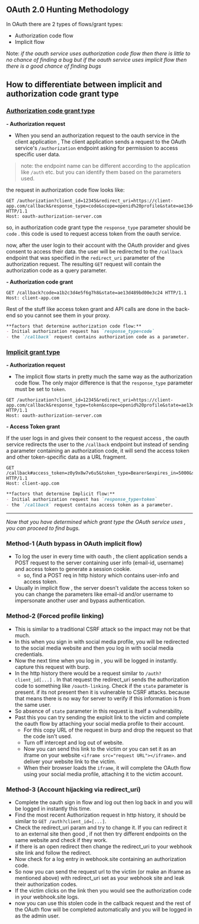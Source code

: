 ## OAuth 2.0 Hunting Methodology
In OAuth there are 2 types of flows/grant types:
- Authorization code flow
- Implicit flow

Note: *if the oauth service uses authorization code flow then there is little to no chance of finding a bug but if the oauth service uses implicit flow then there is a good chance of finding bugs*

## How to differentiate between implicit and authorization code grant type

### <ins>Authorization code grant type</ins>

**- Authorization request**
- When you send an authorization request to the oauth service in the client application , The client application sends a request to the OAuth service's `/authorization` endpoint asking for permission to access specific user data.

>note: the endpoint name can be different according to the application like `/auth` etc. but you can identify them based on the parameters used.

the request in authorization code flow looks like:

```
GET /authorization?client_id=12345&redirect_uri=https://client-app.com/callback&response_type=code&scope=openid%20profile&state=ae13d489bd00e3c24 HTTP/1.1 
Host: oauth-authorization-server.com
```

so, in authorization code grant type the `response_type` parameter should be `code` . this code is used to request access token from the oauth service.

now, after the user login to their account with the OAuth provider and gives consent to access their data. the user will be redirected to the `/callback` endpoint that was specified in the `redirect_uri` parameter of the authorization request. The resulting `GET` request will contain the authorization code as a query parameter.

**- Authorization code grant**

```
GET /callback?code=a1b2c3d4e5f6g7h8&state=ae13d489bd00e3c24 HTTP/1.1 
Host: client-app.com
```

Rest of the stuff like access token grant and API calls are done in the back-end so you cannot see them in your proxy.

```md
**factors that determine authorization code flow:**
- Initial authorization request has `response_type=code`
- the `/callback` request contains authorization code as a parameter.
```

### <ins>Implicit grant type</ins>

**- Authorization request**
- The implicit flow starts in pretty much the same way as the authorization code flow. The only major difference is that the `response_type` parameter must be set to `token`.

```
GET /authorization?client_id=12345&redirect_uri=https://client-app.com/callback&response_type=token&scope=openid%20profile&state=ae13d489bd00e3c24 HTTP/1.1 
Host: oauth-authorization-server.com
```

**- Access Token grant**

If the user logs in and gives their consent to the request access , the oauth service redirects the user to the `/callback` endpoint but instead of sending a parameter containing an authorization code, it will send the access token and other token-specific data as a URL fragment.

```
GET /callback#access_token=z0y9x8w7v6u5&token_type=Bearer&expires_in=5000&scope=openid%20profile&state=ae13d489bd00e3c24 HTTP/1.1 
Host: client-app.com
```


```md
**factors that determine Implicit flow:**
- Initial authorization request has `response_type=token`
- the `/callback` request contains access token as a parameter.
```

---

*Now that you have determined which grant type the OAuth service uses , you can proceed to find bugs.*

### Method-1 (Auth bypass in OAuth implicit flow)
- To log the user in every time with oauth , the client application sends a POST request to the server containing user info (email-id, username) and access token to generate a session cookie.
	- so, find a POST req in http history which contains user-info and access token.
- Usually in implicit flow , the server doesn't validate the access token so you can change the parameters like email-id and/or username to impersonate another user and bypass authentication.

### Method-2 (Forced profile linking)
- This is similar to a traditional CSRF attack so the impact may not be that much.
- In this when you sign in with social media profile, you will be redirected to the social media website and then you log in with social media credentials.
- Now the next time when you log in , you will be logged in instantly. capture this request with burp.
- In the http history there would be a request similar to `/auth?client_id[...]` . In that request the redirect_uri sends the authorization code to something like `/oauth-linking`. Check if the `state` parameter is present. if its not present then it is vulnerable to CSRF attacks. because that means there is no way for server to verify if this information is from the same user.
- So absence of `state` parameter in this request is itself a vulnerability.
- Past this you can try sending the exploit link to the victim and complete the oauth flow by attaching your social media profile to their account.
	- For this copy URL of the request in burp and drop the request so that the code isn't used.
	- Turn off intercept and log out of website.
	- Now you can send this link to the victim or you can set it as an iframe on your website `<iframe src="request URL"></iframe>`.  and deliver your website link to the victim.
	- When their browser loads the `iframe`, it will complete the OAuth flow using your social media profile, attaching it to the victim account.

### Method-3 (Account hijacking via redirect_uri)
- Complete the oauth sign in flow and log out then log back in and you will be logged in instantly this time.
- Find the most recent Authorization request in http history, it should be similar to `GET /auth?client_id=[...]`.
- Check the redirect_uri param and try to change it. If you can redirect it to an external site then good , if not then try different endpoints on the same website and check if they work.
- if there is an open redirect then change the redirect_uri to your webhook site link and follow the redirect. 
- Now check for a log entry in webhook.site containing an authorization code.
- So now you can send the request url to the victim (or make an iframe as mentioned above) with redirect_uri set as your webhook site and leak their authorization codes.
- If the victim clicks on the link then you would see the authorization code in your webhook.site logs.
- now you can use this stolen code in the callback request and the rest of the OAuth flow will be completed automatically and you will be logged in as the admin user.
